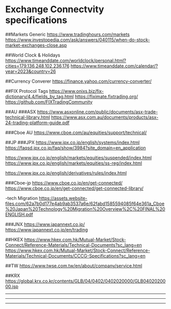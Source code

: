 # Exchange Connectvity specifications

##Markets Generic
https://www.tradinghours.com/markets
https://www.investopedia.com/ask/answers/040115/when-do-stock-market-exchanges-close.asp

##World Clock & Holidays
https://www.timeanddate.com/worldclock/personal.html?cities=179,136,248,102,236,176
https://www.timeanddate.com/calendar/?year=2023&country=26

##Currency Converer
https://finance.yahoo.com/currency-converter/

##FIX Protocol Tags
https://www.onixs.biz/fix-dictionary/4.4/fields_by_tag.html
https://fiximate.fixtrading.org/
https://github.com/FIXTradingCommunity


##AU
###ASX
https://www.asxonline.com/public/documents/asx-trade-technical-library.html
https://www.asx.com.au/documents/products/asx-24-trading-platform-guide.pdf

###Cboe AU
https://www.cboe.com/au/equities/support/technical/


##JP
###JPX
https://www.jpx.co.jp/english/systems/index.html
https://faqsd.jpx.co.jp/faq/show/3984?site_domain=en_application

https://www.jpx.co.jp/english/markets/equities/suspended/index.html
https://www.jpx.co.jp/english/markets/equities/ss-reg/index.html

https://www.jpx.co.jp/english/derivatives/rules/index.html

###Cboe-jp
https://www.cboe.co.jp/en/get-connected/
https://www.cboe.co.jp/en/get-connected/get-connected-library/

-tech Migration
https://assets.website-files.com/62a7b0d177e4ab9ab3537a6e/62fabd1585594085f64e361a_Cboe%20Japan%20Technology%20Migration%20Overview%2C%20FINAL%20ENGLISH.pdf

###JNX
https://www.japannext.co.jp/
https://www.japannext.co.jp/en/trading

##HKEX
https://www.hkex.com.hk/Mutual-Market/Stock-Connect/Reference-Materials/Technical-Documents?sc_lang=en
https://www.hkex.com.hk/Mutual-Market/Stock-Connect/Reference-Materials/Technical-Documents/CCCG-Specifications?sc_lang=en

##TW
https://www.twse.com.tw/en/about/company/service.html


##KRX
https://global.krx.co.kr/contents/GLB/04/0402/0402020000/GLB0402020000.jsp





-------------------------------------------------------------

-------------------------------------------------------------

-------------------------------------------------------------